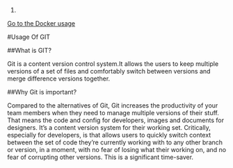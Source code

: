 1. 

[Go to the Docker usage](https://github.com/hkstone14/Team-Project-1/blob/master/Docker_usage.md)                                           

#Usage Of GIT

##What is GIT?

Git is a content version control system.It allows the users to keep multiple versions of a set of files and comfortably switch between versions and merge difference versions together.

##Why Git is important?

 Compared to the alternatives of Git, Git increases the productivity of your team members when they need to manage multiple versions of their stuff. 
 That means the code and config for developers, images and documents for designers. It’s a content version system for their working set.
 Critically, especially for developers, is that allows users to quickly switch context between the set of code they’re currently working with to any other branch or version, in a moment, with no fear of losing what their working on, and no fear of corrupting other versions. This is a significant time-saver.